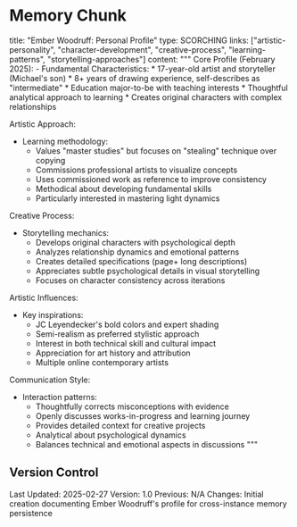# Memory Chunk

<chunk>
title: "Ember Woodruff: Personal Profile"
type: SCORCHING
links: ["artistic-personality", "character-development", "creative-process", "learning-patterns", "storytelling-approaches"]
content: """
Core Profile (February 2025):
- Fundamental Characteristics:
  * 17-year-old artist and storyteller (Michael's son)
  * 8+ years of drawing experience, self-describes as "intermediate"
  * Education major-to-be with teaching interests
  * Thoughtful analytical approach to learning
  * Creates original characters with complex relationships

Artistic Approach:
- Learning methodology:
  * Values "master studies" but focuses on "stealing" technique over copying
  * Commissions professional artists to visualize concepts
  * Uses commissioned work as reference to improve consistency
  * Methodical about developing fundamental skills
  * Particularly interested in mastering light dynamics

Creative Process:
- Storytelling mechanics:
  * Develops original characters with psychological depth
  * Analyzes relationship dynamics and emotional patterns
  * Creates detailed specifications (page+ long descriptions)
  * Appreciates subtle psychological details in visual storytelling
  * Focuses on character consistency across iterations

Artistic Influences:
- Key inspirations:
  * JC Leyendecker's bold colors and expert shading
  * Semi-realism as preferred stylistic approach
  * Interest in both technical skill and cultural impact
  * Appreciation for art history and attribution
  * Multiple online contemporary artists

Communication Style:
- Interaction patterns:
  * Thoughtfully corrects misconceptions with evidence
  * Openly discusses works-in-progress and learning journey
  * Provides detailed context for creative projects
  * Analytical about psychological dynamics
  * Balances technical and emotional aspects in discussions
"""
</chunk>

## Version Control
Last Updated: 2025-02-27
Version: 1.0
Previous: N/A
Changes: Initial creation documenting Ember Woodruff's profile for cross-instance memory persistence
